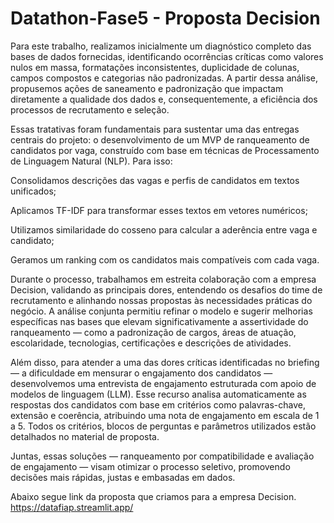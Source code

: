 ﻿# Datathon-Fase5 - Proposta Decision
Para este trabalho, realizamos inicialmente um diagnóstico completo das bases de dados fornecidas, identificando ocorrências críticas como valores nulos em massa, formatações inconsistentes, duplicidade de colunas, campos compostos e categorias não padronizadas. A partir dessa análise, propusemos ações de saneamento e padronização que impactam diretamente a qualidade dos dados e, consequentemente, a eficiência dos processos de recrutamento e seleção.

Essas tratativas foram fundamentais para sustentar uma das entregas centrais do projeto: o desenvolvimento de um MVP de ranqueamento de candidatos por vaga, construído com base em técnicas de Processamento de Linguagem Natural (NLP). Para isso:

Consolidamos descrições das vagas e perfis de candidatos em textos unificados;

Aplicamos TF-IDF para transformar esses textos em vetores numéricos;

Utilizamos similaridade do cosseno para calcular a aderência entre vaga e candidato;

Geramos um ranking com os candidatos mais compatíveis com cada vaga.

Durante o processo, trabalhamos em estreita colaboração com a empresa Decision, validando as principais dores, entendendo os desafios do time de recrutamento e alinhando nossas propostas às necessidades práticas do negócio. A análise conjunta permitiu refinar o modelo e sugerir melhorias específicas nas bases que elevam significativamente a assertividade do ranqueamento — como a padronização de cargos, áreas de atuação, escolaridade, tecnologias, certificações e descrições de atividades.

Além disso, para atender a uma das dores críticas identificadas no briefing — a dificuldade em mensurar o engajamento dos candidatos — desenvolvemos uma entrevista de engajamento estruturada com apoio de modelos de linguagem (LLM). Esse recurso analisa automaticamente as respostas dos candidatos com base em critérios como palavras-chave, extensão e coerência, atribuindo uma nota de engajamento em escala de 1 a 5. Todos os critérios, blocos de perguntas e parâmetros utilizados estão detalhados no material de proposta.

Juntas, essas soluções — ranqueamento por compatibilidade e avaliação de engajamento — visam otimizar o processo seletivo, promovendo decisões mais rápidas, justas e embasadas em dados.

Abaixo segue link da proposta que criamos para a empresa Decision.
https://datafiap.streamlit.app/

